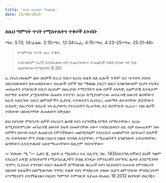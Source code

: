 ```yaml
---
title: 'እንደ ኢየሱስ ማገልገል'
date: 15/08/2020
---
```


### ለዚህ ሣምንት ጥናት የሚከተሉትን ጥቅሶች አንብቡ
ማቴ. 5:13; 14፤ፊልጵ. 2:15፤ማር. 12:34፤ኤፌ. 4:15፤ማቴ. 4:23–25፤ማቴ. 25:31–46።

> <p>የሣምንቱ ጥናት መሪ ጥቅስ</p>
> ‹‹ሕዝቡም እረኛ እንደሌለው በግ ተጨንቀውና ተመልካች የለሽ ሆነው ባየ ጊዜ አዘነላቸው።(ማቴዎስ 9:36)

ኢ  የሱስ በፍጹም ልቡ ለሰዎች ይራራ ነበር። ከራሱ ይልቅ ስለ ሌሎች ጥቅም እና ጭንቀት ያስብ ነበር።ህይወቱን ለተመለከተው፥ በሌሎች ሰዎች ላይ ማዕከል ያደረገ ነበር። አገልግሎቱም ቢሆን የፍቅር መሰጠትን ያንጸባርቅ ነበር። እርሱም በዙሪያው የሚገኙትን ሁሉ ሰዎች አካላዊ; አዕምሯዊ እንዲሁም የስሜት ፍላጎት ያሟላላቸው ከመሆኑ የተነሣ፥ እርሱ ለሚያስምረው መንፈሳዊ ዕውነት ልባቸውን ክፈት አድርገው ነበር። ለምጻሞችን ሲያነጻ; የታወሩትን ሲያበራ; መስማት ለተሳናቸው ጆሯቸውን ሲከፍት; ከአጋንነት እስራት ነጻ ሲያወጣ; የተራቡትን ሲመግብ; እና ለተቸገሩት ሲራራ፥ ብዙ ልቦች ተነክተው ህይወታቸው ለመለወጥ በቅቷል።

ይህ የሆነበት ምክንያት ሰዎች የእርሱን ልባዊ የሆነ የያገባኛል ስሜት በማየታቸው፥ እርሱ ለሚያስተምረው መንፈሳዊ ዕውነት ክፍት በመሆናቸው ነው። ‹‹የክርስቶስን ዘዴ ብቻ በመጠቀም ነው ሰዎችን በተሳካ ሁኔታ ለመድረስ የምንችለው። መድሃኒዓለም የእነርሱን መልካምነት እየተመኘ ከሰዎች ጋር ተቀላቀለ። ምን ያህል ርህራሄ በልቡ እንዳለ አሳያቸው; የሚፈልጉትን አገልግሎት አቀረበላቸው; ልባቸውን እንዲጥሉበት አስተማመናቸው። ከዚያም ተቤዣቸው።

›› ‘ፎሎው ሚ.”— ኤለን ጂ. ኋይት ዘ ሚኒስትሪ ኦፍ ሂሊንግ; ገጽ. 143(በእንግሊዝኛው) ይህች ዓለም የእርሱን አዋጅ እንድትሰማ የሚያስፈልጋትን ያህል እንዲሁ የምስራቹን በተግባር ልታይ እንደሚገባት ጭምር ኢየሱስ ተገንዝቦ ነበር። ለሌሎች ለማገልገል ቁርጠኛ የሆነ   			    ክርስቶስን የመሠለ የምስክርነት ህይወት ከአፋችን ስለሚወጣው ንግግር ትልቅ የሆነ ምስክርነት ያለው ሲሆን ለምናሳየው ምስክርነትም ተዓማኒነትን ያስገኝልናል። የዚህን ሣምንት ትምህርት እያጠኑ ለነሐሴ 16 2012 ለሰንበት ይዘጋጁ።